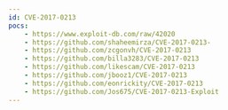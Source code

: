 ```yaml
---
id: CVE-2017-0213
pocs: 
    - https://www.exploit-db.com/raw/42020
    - https://github.com/shaheemirza/CVE-2017-0213-
    - https://github.com/zcgonvh/CVE-2017-0213
    - https://github.com/billa3283/CVE-2017-0213
    - https://github.com/likescam/CVE-2017-0213
    - https://github.com/jbooz1/CVE-2017-0213
    - https://github.com/eonrickity/CVE-2017-0213
    - https://github.com/Jos675/CVE-2017-0213-Exploit
---
```

